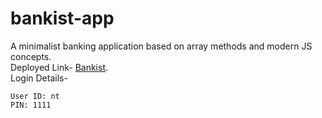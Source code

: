 # bankist-app
A minimalist banking application based on array methods and modern JS concepts.
<br>Deployed Link- <a href='https://noeltom787.github.io/bankist-app/' target='_blank'>Bankist</a>.
<br>Login Details-
```
User ID: nt
PIN: 1111
```
